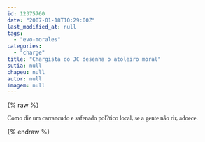 ```yaml
---
id: 12375760
date: "2007-01-18T10:29:00Z"
last_modified_at: null
tags:
  - "evo-morales"
categories:
  - "charge"
title: "Chargista do JC desenha o atoleiro moral"
sutia: null
chapeu: null
autor: null
imagem: null
---
```

{% raw %}
<p><P><FONT face=Verdana>Como diz um carrancudo e safenado pol?tico local, se a gente não rir, adoece.</FONT></P> </p>
{% endraw %}